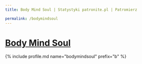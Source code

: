```yaml
---
title: Body Mind Soul | Statystyki patronite.pl | Patromierz

permalink: /bodymindsoul
---
```


# [Body Mind Soul](https://patronite.pl/bodymindsoul)

{% include profile.md name="bodymindsoul" prefix="b" %}
